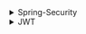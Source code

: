<details>
  <summary>Spring-Security</summary>

### 스프링 시큐리티란

스프링 기반 보안(인증, 권한, 인가)을 담당하는 스프링 하위 프레임워크.
보안과 관련된 많은 옵션을 제공. (개발 비용 감소)
주로 서블릿 필터와 이들로 구성된 위임 모델 사용.

- 인증 : 검증된 사람인지 확인
- 인가 : 인증 이후 해당 기능에 접근할 수 있는지 확인
- 권한 : 인가 과정에서 해당 리소스에 접근할 수 있는 최소 권한을 가졌는지 확인

<br/>

### 스프링 시큐리티 특징과 구조

- 보안과 관련하여 체계적으로 많은 옵션 제공
- filter 기반으로 동작하여 MVC와 분리하여 관리 및 동작
- 어노테이션을 통한 간단한 설정
- Spring Security는 기본적으로 세션 & 쿠키 방식으로 인증
- 인증 관리자(UsenamePasswordAuthenticationFilter)와 접근 결정 관리자(FilterSecurityInterceptor)를 통해 사용자의 리소스 접근을 관리
- Principal(사용자 정보) : 저장소에 저장되어 있는 정보 (기본적으로 사용자 ID, 추가적으로 사용자의 다른 정보 포함. ex) 나이, 주소 등)
- Credential(비밀번호) : 저장소에 저장되어 있는 비밀번호 (사용자 request PW)
- GrantedAuthority(권한) : Principal이 가지고 있는 권한 (Role)

현재 사용자(principal)가 가지고 있는 권한을 의미. ROLE*ADMIN, ROLE_USER와 같이 ROLE*\* 형태로 사용.
GrantedAuthority 객체는 UserDetailsService로 불러올 수 있고, 특정 자원에 대한 권한이 있는지 검사하여 접근 허용 여부를 결정함.

<br>

### 인증 플로우

![Alt text](image/image-0.png)

1. 사용자가 로그인 정보를 입력하고 인증 요청을 보냄.
2. UsernamePasswordAuthenicationFilter에서 사용자가 보낸 아이디, 패스워드를 인터셉트하고 각각 유효성 검사 후 인증용 객체(UseNamePasswordAuthenticationToken) 생성. (해당 토큰은 아직 인증이 되지 않은 상태.)
3. UsernamePasswordAuthenicationFilter에서 AuthenticationManager 인터페이스를 구현한 ProviderManager 호출. (매개변수 : 인증용 객체)
4. ProviderManager에서 실제 사용자 인증을 확인 하기 위해 AuthenticationProvider 호출. (매개변수 : 인증용 객체)
5. AuthenticationProvider에서 인증 확인을 위해 UserDetailsService 호출. (매개변수 : 인용증 객체에 있는 아이디)
6. UserDetailsService는 전달 받은 아이디를 크리덴셜(사용자 정보를 가진 저장소, DB)에서 조회.
7. 조회한 정보를 UserDetails로 생성.
8. 생성한 UserDetails를 AuthenticationProvider에 반환.
9. AuthenticationProvider는 UserDetails의 비밀번호와 인증용 객체의 비밀번호가 같은지 확인(같은 경우 인증 완료) 후 인증이 완료되면 인증 완료된 객체(UseNamePasswordAuthenticationToken)를 생성. (해당 토큰은 인증이 완료된 상태.)
10. 생성한 인증 완료된 객체를 ProviderManager에 반환.
11. 전달 받은 인증 완료된 객체를 UsernamePasswordAuthenicationFilter에 반환.
12. 인증 완료된 객체는 SecurityContextHolder 안에 있는 SecurityContext에 저장됨. (기본적으로 SecurityContext에 저장된 정보는 SecurityContextPersistenceFilter를 통해 HttpSession에 다시 저장되어 인증 상태를 유지함.)

<br>

### 인가 권한 확인 플로우

![Alt text](image/image-4.png)

1. AuthorizationFilter에서 SecurityContextHolder를 이용하여 SecurityContext에 저장되어 있는 인증 완료된 객체 획득.
2. AuthorizationManager 인터페이스를 구현한 RequestMatcherDelegatingAuthorizationManager 호출. (매개변수 : 인증 완료된 객체, HttpServletRequest)
3. RequestMatcher과 매치되는 AuthorizationManager에게 권한 확인 위임.
4. 확인 결과 적절한 권한을 가졌다면 통과.
5. 아니라면 예외를 던짐. 해당 에러는 ExceptionTranslationFilter가 처리.

<br>

### 인증 인가 예외 처리

- Security에서 사용하는 인증 인가 예외 처리 방법은 여러가지 존재함.
- 이는 인증 후 성공 및 실패 처리와는 별개로 로직에서 예외가 발생한 경우 이를 처리하는 로직임.

#### [AuthenticationEntryPoint]

- 인증 되지 않은 사용자가 보호된 리소스에 접근할 때 발생하는 예외 처리.
- 주로 로그인 페이지로 리다이렉션하거나 사용자 정의 오류 메시지를 반환

#### [AccessDeniedHandler]

- 권한이 없어 발생하는 예외 처리.
- 주로 권한 거부 페이지로 리다이렉션하거나 사용자 정의 오류 메시지 반환.

#### [ExceptionTranslationFilter]

- 인증, 인가에서 발생한 예외 처리.
- 두 방식을 합친 것으로 공통된 처리 방식일 경우 사용.

#### [Global Exception Handling]

- 사용자가 직접 예외를 만들고, 이를 처리하는 로직을 따로 구현하여 예외를 직접 처리.
- @ControllerAdvice 또는 @ExceptionHandler를 사용함.
- 장점
  - 위 방식들과 다르게 어디든 사용이 가능함.
  - 사용자가 만든 에러 처리 틀을 이욯할 수 있어 security 에러 뿐만 아니라 다른 에러와도 형식(반환 값 등)을 맞출 수 있음. (일관성)
  - 에러 코드를 한 곳에 모와 관리할 수 있음. (중앙 집중화)
  - 프로젝트에 맞는 보안 설계를 따를 수 있음.
- 단점
  - security exception에서 제공하는 기능을 활용하기 힘듬.
  - 디버깅이 어려움.
  - 보안 설계를 신중하게 설계 해야 함.

<br/>

### 모듈

#### [Authentication]

- 현재 접근하는 주체의 정보와 권한을 담음. (인터페이스)

```java
    public interface authentication extends Principal, Serializable {
        // 현재 사용자의 권한 목록
        Collection<? extends GrantedAuthority> getAuthorities();

        // credentials (주로 비밀번호)
        Object getCredentials();

        Object getDetails();

        // Principal 객체
        Object getPrincipal();

        // 인증 여부를 가져옴
        boolean isAuthenticated();

        // 인증 여부 설정
        void setAuthenticated(boolean isAuthenticated) throws IllegalArgumentException;

    }
```

<br/>

#### [UsernamePasswordAuthenticationToken]

- Authentication을 implements한 AbstractAuthenticationToken의 하위 클래스.
- User의 ID가 Principal 역할을 하고, Password가 Credential의 역할을 함.
- UsernamePasswordAuthenticationToken의 첫 번째 생성자는 인증 전의 객체를 생성하고, 두번째 생성자는 인증이 완료된 객체를 생성함.

```java
    public class UsernamePasswordAuthenticationToken extends AbstractAuthenticationToken {
        // 주로 사용자의 ID
        private final Object principal;

        // 주로 사용자의 비밀번호
        private Object credentials;

        // 인증 완료 전의 객체 생성
        public UsernamePasswordAuthenticationToken(Object principal, Object credentials){
            super(null):
            this.principal = principal;
            this.credentials = credentials;
            setAuthenticated(false);
        }

        // 인증 완료 후의 객체 생성
        public UsernamePasswordAuthenticationToken(Object principal, Object credentials, Collection<? extemds GramtedAuthority> authorities) {
            super(authorities);
            this.principal = principal;
            this.credentials = credentials;
            super.setAuthenticated(ture);
        }
    }

    public abstract class AbstractAuthenticationToken implements Authentication, CredentialsContainer {}
```

 <br/>

#### [AuthenticationManager]

- 인증 처리를 지시하는 매니저 역할. (인터페이스)
- AuthenticationProvider이 등록되어 있음.

<br/>

#### [ProviderManger]

- AuthenticationManager를 구현한 클래스.
- 인증이 성공적으로 이루어진 후, Crendentials 제거. (인증 완료하면 더이상 필요 없으며, 민감 정보이기 때문에 제거)

<br/>

#### [AuthenticationProvider]

- 인증된 사용자인지 판단하는 역할. (인터페이스)
- 인증 매니저의 지시를 받는 현장 담당자 역할.

<br/>

#### [UserDetails]

- 저장소에 저장된 사용자 정보를 담을 객체.
- UserDetails 인터페이스의 경우 직접 개발한 UserVO 모델에 UserDetails를 implements하여 이를 처리하거나 userDetailsVO에 UserDetails를 implements하여 처리 가능.

```java
    public interface UserDetails extends Serializable {
        Collection<? extends GrantedAutority> getAuthorities();
        String getPassword();
        String getUserName();
        boolean isAccountNonExpired();
        boolean isAccountNonLocked();
        boolean isCredentialExpired();
        boolean isEnabled();
    }
```

<br/>

#### [UserDetailsService]

- UserDetails 객체를 반환하는 단 하나의 메소드를 가지고 있음. (인터페이스)
- 분리를 위해 UserService를 따로 만들고, UserDetailsService를 구현한 클래스에서 UserService를 호출하여 UserDeails에 넣을 사용자 정보를 가져오는 것이 일반적.

```java
    public interface UserDetailService {
        UserDetails loadUserByUsername(String var1) throws UsernameNotFountException;
    }
```

<br/>

#### [PasswordEncoding]

AuthenticationManagerBuilder.userDetailsService().passwordEncoder() 통해 패스워드 암호화에 사용될 PassEncoder 구현체 지정 가능

```java
    @Override
    protected void configure(AuthenticationManagerBuilder auth) throws Exception {
        auth.userDetailService(userDetailsService).passwordEncoder(passwordEncoder());
    }

    @Bean
    public PasswordEncoder passwordEncoder(){
        return new BcryptPasswordEncoder();
    }
```

<br>

#### [SecurityContextHolder]

- 인증된 객체 정보를 저장하기 위한 객체.

<br/>

#### [SecurityContext]

- 인증된 객체를 보관하는 객체
- SecurityContext를 통해 Authentication 객체를 꺼내올 수 있음.

<br/>

### SecurityFilterChain

![Alt text](image/image-1.png)
| 필터명 | 설명 |
| ----------------------------------- | -------------------------------------------------------------------------------------------------------------------------- |
| SecurityContextPersistenceFilter | SecurityContext를 로드하고 저장 |
| LogoutFilter | 로그아웃 URL로 지정된 가상 URL에 대한 요청을 감시하고 매칭되는 요청이 있으면 사용자를 로그아웃 시킴 |
| UsenamePasswordAuthenticationFilter | 사용자명과 비밀번호로 이루어진 폼 기반 인증에 사용하는 가상 URL 요청을 감시하고 요청이 있으면 사용자의 인증을 진행 |
| DefaultLogInPageGeneratingFilter | 폼 기반 또는 OpenID 기반 인증에 사용하는 가상 URL에 대한 요청을 감시하고 로그인 폼 기능을 수행하는데 필요한 HTML 생성 |
| BasicAuthenticationFilter | HTTP 기본 인증 헤더를 감시하고 이를 처리 |
| RequestCacheAwareFilter | 이 필터가 호출되는 시점까지 사용자가 아직 인증을 받지 못했다면 요청 관련 인증 토큰에서 사용자가 익명 사용자로 나타나게 됨. |
| SessionManagementFilter | 인증된 주체를 바탕으로 세션 트래킹을 처리해 단일 주체와 관련한 모든 세션들이 트래킹되도록 도움 |
| ExceptionTranslationFilter | 이 필터는 보호된 요청을 처리하는 동안 발생할 수 있는 기대한 예외의 기본 라우팅과 위임을 처리함 |
| FilterSecurityInterceptor | 이 필터는 권한부여와 관련한 결정을 AccessDecisionManager에게 위임해 권한 부여 결정 및 접근 제어 결정을 쉽게 만들어 줌 |

- addFilter()는 해당 필터 뒤에 실행.
- addFilterbefore()는 해당 필터 앞에 실행.

<br>

- Security를 적용하기 위해 여러가지 Filter를 상속 받아 로직을 구현함. 이때, 어떤 Filter을 상속 받아야 하는지 해당 표를 보면 됨.
- 해당 그림만으로 설명하긴 힘드므로 실습을 통해서 알아가는 것이 좋음.

### 기타

<details>
  <summary>로그인 이후 사용자 정보 얻기</summary>

1. Bean을 통해 사용자 정보 가져오기

   ```java
   Object principal = SecurityContextHolder.getContext().getAuthentication().getPrincipal();
   UserDetails userDetails = (UserDetails)principal;
   String username = principal.getUsername();
   String password = principal.getPassword();
   ```

2. controller에서 매개변수로 입력 받기

   ```java
   @Controller
   public class UserController{}
     @GetMapping
     public String getMyInfo(Authentication authentication){
       JwtAuthenticationToken authentication = (JwtAuthenticationToken) authentication;
       User user = (User)authentication.getDetails();
       return user.toString();
     }
   }
   ```

   - Authentication 또는 Principal를 매개 변수 받을 경우 SpringSecurityContext에 있는 정보를 가져온다.

3. @AuthenticationPrincipal 로 가져오기
   ```java
   @Controller
   public class SecurityController
   {
     @GetMapping("/messages/inbox")
       public ModelAndView currentUserName(@AuthenticationPrincipal CustomUser customUser)
       {
         String username = customUser.getUsername();
           // .. find messages for this user and return them ...
       }
   }
   ```
   - SpringSecurity 3.2 부터 사용 가능.

</details>
</details>

<details>
  <summary>JWT</summary>

### JWT란

- JSON 객체를 통해 안정하게 정보를 전송할 수 있는 웹 표준.
- '.' 구분자로 세 부분으로 구분되어 있음.
- 세션-쿠키 기반이 아니므로 세션이 유지 되지않는 다중 서버 환경에서도 로그인 유지 가능함. 따라서 여러 도메인에서 사용 가능.
  ![Alt text](image/image.png)
- header는 토큰 타입과 signature에서 사용하는 알고리즘으로 구성
  ```json
  {
    "typ": "JWT",
    "alg": "HS256"
  }
  ```
- payload는 인증을 위해 사용할 실제 정보들(클레임)으로 구성되어 있으며, 등록 클레임, 공개 클레임, 비공개 클레임 등으로 구성되어 있음.
  ```json
  {
    "sub": "123456789",
    "userId": "Jone Doe",
    "https://github.comn/away0419": true
  }
  ```
  - 클레임이란 key와 value가 한쌍으로 이루어진 형태
    - "sub" : "123456789" 가 하나의 클레임임.
  - 등록 클레임은 필수로 사용되는 정보(데이터)는 아니지만 JWT가 기본적으로 가지는 정의된 key-value을 이용하여 Token 생성 정보를 만들 때 사용함.
    - iss : 토클 발급자
    - sub : 토큰 제목
    - aud : 토큰 대상자
    - exp : 토큰 만료 시간
    - nbf : 토큰 활성 날짜
    - iat : 토큰 발급 시간
    - jti : JWT 고유 식별자
  - 공개 클레임은 말 그대로 공개용 정보를 뜻하며 key에 URI 포맷을 이용함.
    - "https://github.comn/away0419" : true
  - 비공개 클레임은 실제 사용되는 정보(데이터)임.
    - "userId" : "away0419"
  - 이러한 클레임들이 모여 인코딩 되어 JSON payload가 됨.
- signature는 인코딩된 헤더(Header)와 인코딩된 페이로드(payload), 비밀 키(Secret)와 알고리즘을 기반으로 백엔드에서 발급됨.

<br>

### 로그인 후 회원 검증 방식

- 세션

  - 사용자 정보를 세션에 저장. 이와 연결 되는 세션 ID 발급.
  - 클라이언트는 서버에 요청을 보낼 때 세션 ID를 Header에 담아 보냄.
  - 세션 ID가 탈취 될 위험성이 있으며 서버가 세션 저장소를 필요로 하기 때문에 추가적인 저장 공간이 필요.
  - 서버에서 사용자를 관리하기 때문에 서버에 부담을 줄 수 있음.

    ![Alt text](image/image-2.png)

<br/>

- JWT (AccessToken & RefreshToken)

  - 인증에 필요한 정보를 암호화하여 만든 토큰을 활용한 방법.
  - 사용자가 로그인 요청하면 해당 정보로 AccessToken을 발급하고 Http Header에 이를 담아 응답함.
  - 이후, 클라이언트는 서버에 요청을 보낼 때 AccessToken을 Header에 담아 보냄.
  - 서버에 권한이 필요한 요청이 들어온 경우, Header에서 AccessToken을 가져와 해독하여 사용자 정보를 확인함.
    - 확인 결과 유효하면 요청에 대한 적절한 응답 보냄.
    - 유효하지 않다면 해당 요청 접근 막고 로그아웃 시킴.
  - 기본적으로 Session 방식처럼 DB에 접근하는 과정이 없어 빠름.
  - RefreshToken 추가 시 빨간색 과정이 추가 됨.

    - AccessToken을 재발급 하는 용도로 따로 추가 설명 예정.

    ![Alt text](image/image-3.png)

   <br/>

### Security + JWT 프로세스

- JWT는 크게 두가지 방법을 사용함.

  - 로그인 결과 값을 반환 하는 Controller에서 JWT를 발급.
  - 로그인 도중 Filter를 거쳐 JWT를 발급.
  - Security 특성 상 Filter 레벨에서 인증 처리 하는 것이 더 자연스러움.

- 로그인(인증) 프로세스
  ![Alt text](image/image-5.png)

  - 기본적인 흐름은 Security 로그인 플로우와 동일함.
  - 중간에 JwtAuthenticationFilter 추가하고 응답 값만 바꿔서 내보는 것임.
  - 따라서 Security의 플로우를 확인하며 해당 프로세스 그림을 보면 이해하기 쉬움.
  - JwtAuthenticationFilter는 UsernamePasswordAuthenticationFilter를 확장해서 구현.
  - 이후 인증된 객체를 만드는 과정까진 동일한 흐름임.
  - 전달 받은 인증된 객체를 이용하여 Token을 만들고 응답 값 헤더에 추가하면 끝.

- 자격 검증 프로세스
  ![Alt text](image/image-6.png)
  - 사용자가 Header에 보낸 Token을 JwtVerificationFilter에서 검증함.
  - 검증이 완료되었다면 인증된 객체를 만들어 SecurityContext에 저장함. 이를 통해 이후 Filter 문제 없이 통과 가능. (만약 저장하지 않는다면 다음 필터에서 인증된 객체를 찾지 못하여 에러가 날 수 있음)
  - 이때 SecurityContext에 저장된 정보는 SecurityContextPersistenceFilter가 나중에 삭제하여 stateless로 만듬. (SecurityConfig에서 세션을 stateless로 설정 해야함)

### AccessToken & RefreshToken

- AccessToken은 위에서 설명한 것과 동일하게 사용자 정보를 암호화 한 Token임.
- RefreshToken은 AccessToken을 재발급 하기 위한 Token임. (기본적으로 저장할 정보가 없음 -> 클레임 없음)
- RefreshToken이 생긴 이유는 AccessToken의 경우 만료 시간이 크면 탈취 될 가능성이 있고, 만료 시간이 작으면 자주 로그아웃 된다는 단점이 있는데 이를 해결하고자 나옴.
- 기본 방식은 AccessToken의 기간이 만료되면 RefreshToken을 확인하고 AccessToken을 재발급 해줌. 이때, RefreshToken 기간 만료가 1주일 이하라면, 응답으로 RefreshToken도 재발급 해줌.
- RefreshToken를 사용할 경우 추가적인 요청/응답이 발생한다는 단점이 있음.
- RefreshToken도 탈취 위험이 있음.
- AccessToken과 RefreshToken에는 다양한 전략이 존재함.

  #### RTR(Refresh Token Rotation) 전략

  - RefreshToken 1회용 전략으로 한번이라도 Refresh가 사용되면 AccessToken, RefreshToken을 함께 재발급하는 전략으로 DB를 사용하는게 일반적임. (JWT 강점 약화)
  - Refresh가 탈취 당하더라도 Refresh가 사용된 시점에 값이 바뀌어 DB에 저장됨. 따라서 다음 Refresh 요청 시 DB에 저장된 Refresh 요청이 아니라면 연결을 거부하고 DB에 저장된 Refresh 값을 임의로 바꿔 이후 로그인을 해야만 하는 상태로 바꿀 수 있음. 이때, 사용자에게 비정상 접근을 알려줄 수 있다면 좋을 듯.
  - DB 저장소를 사용해야 한다는 단점이 있음. (Redis가 빨라서 많이 사용됨. 만약 AccessToken을 DB에 저장하면 Session 방식과 다를 바 없음.)
  - XSS에 취약함.

  #### Refresh Token에 http-only 적용 전략

  - http-only를 적용하여 RefreshToken은 쿠키로 넘기는 전략.
  - JS에서는 Refresh Token에 접근할 수 없음.
  - csrf에 취약함.

  #### Sliding Sessions 전략

  - AccessToken 기간 만료 전 요청이 들어올 경우 해당 AccessToken의 기간을 늘려 응답 값과 함께 다시 보내는 전략.
  - 시간이 소요되는 작업 직전 Access를 재발급 받아 해당 작업 이후 요청에서 기간 만료가 발생하는 불상사를 줄일 수 있음.
  - 잦은 AccessToken 발급으로 안한 비용 증가가 단점.

  #### Refresh Token의 한계점

  - 보안적 역할을 하지 못한다는 평가 존재함.
  - 탈취된 Access Token을 만료시킬 수 없음.
  - Refresh Token이 탈취된다면 결국 아무것도 할 수 없음.

### 기타

<details>
    <summary>Authorization Header</summary>

- 일반적으로 토큰은 Authorization Header에 담아서 서버에 전송함.
- Authorization: `<type>` `<credentials>` 형식으로 우리가 흔히 사용하는 bearer는 type 형식에 해당함.
- type에는 여러 종류가 있음. (토큰 타입과는 별개)
  - basic : 아이디와 비밀번호를 Base64로 인코딩한 값 사용
  - bearer : JWT 또는 OAuth에 대한 토큰 사용
  - digest : 서버는 난수를, 클라이언트는 사용자 정보와 nonce를 포함하는 해시값 사용
  - HOBA : 전자 서명 사용
  - Mutual : 암호를 이용한 서버-클라이언트 상호 인증
  - AWS4-HMAC-SHA256 : AWS 전자 서명 사용
  </details>

</details>
